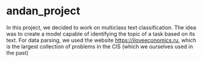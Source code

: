 # andan_project
In this project, we decided to work on multiclass text classification. The idea was to create a model capable of identifying the topic of a task based on its text. For data parsing, we used the website https://iloveeconomics.ru, which is the largest collection of problems in the CIS (which we ourselves used in the past)
